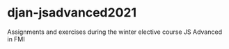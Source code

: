# djan-jsadvanced2021

Assignments and exercises during the winter elective course JS Advanced in FMI
